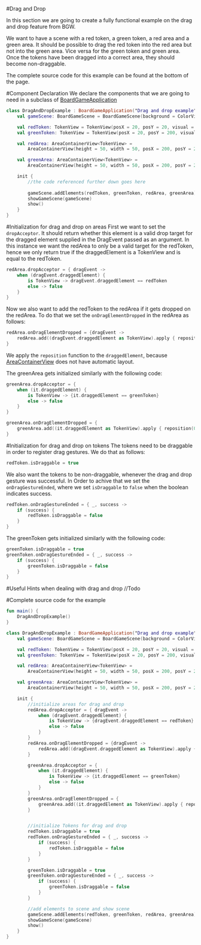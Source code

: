#Drag and Drop

In this section we are going to create a fully functional example on the drag and drop 
feature from BGW.

We want to have a scene with a red token, a green token, a red area and a green area.
It should be possible to drag the red token into the red area but not into the green area.
Vice versa for the green token and green area. Once the tokens have been dragged into a correct area, 
they should become non-draggable.

The complete source code for this example can be found at the bottom of the page.

#Component Declaration
We declare the components that we are going to need in a subclass of 
[BoardGameApplication](kotlin-docs/bgw-core/tools.aqua.bgw.core/-BoardGameApplication)

````kotlin
class DragAndDropExample : BoardGameApplication("Drag and drop example") {
    val gameScene: BoardGameScene = BoardGameScene(background = ColorVisual.LIGHT_GRAY)

    val redToken: TokenView = TokenView(posX = 20, posY = 20, visual = ColorVisual.RED)
    val greenToken: TokenView = TokenView(posX = 20, posY = 200, visual = ColorVisual.GREEN)

    val redArea: AreaContainerView<TokenView> =
        AreaContainerView(height = 50, width = 50, posX = 200, posY = 20, visual = ColorVisual(255, 0, 0, 100))

    val greenArea: AreaContainerView<TokenView> =
        AreaContainerView(height = 50, width = 50, posX = 200, posY = 200, visual = ColorVisual(0, 255, 0, 100))

    init {
        //the code referenced further down goes here
        
        gameScene.addElements(redToken, greenToken, redArea, greenArea)
        showGameScene(gameScene)
        show()
    }
}
````

#Initialization for drag and drop on areas
First we want to set the ``dropAcceptor``. It should return whether this element is a valid drop target for the dragged 
element supplied in the DragEvent passed as an argument. 
In this instance we want the redArea to only be a valid target for the redToken, 
hence we only return true if the draggedElement is a TokenView and is equal to the redToken.
````kotlin
redArea.dropAcceptor = { dragEvent ->
    when (dragEvent.draggedElement) {
        is TokenView -> dragEvent.draggedElement == redToken
        else -> false
    }
}
````
Now we also want to add the redToken to the redArea if it gets dropped on the redArea.
To do that we set the ``onDragElementDropped`` in the redArea as follows:
````kotlin
redArea.onDragElementDropped = {dragEvent ->
    redArea.add((dragEvent.draggedElement as TokenView).apply { reposition(0,0) })
}
````
We apply the ``reposition`` function to the ``draggedElement``, 
because [AreaContainerView](kotlin-docs/bgw-core/tools.aqua.bgw.elements.container/-AreaContainerView) 
does not have automatic layout.

The greenArea gets initialized similarly with the following code:
````kotlin
greenArea.dropAcceptor = {
    when (it.draggedElement) {
        is TokenView -> {it.draggedElement == greenToken}
        else -> false
    }
}

greenArea.onDragElementDropped = {
    greenArea.add((it.draggedElement as TokenView).apply { reposition(0,0) })
}
````

#Initialization for drag and drop on tokens
The tokens need to be draggable in order to register drag gestures. We do that as follows:
````kotlin
redToken.isDraggable = true
````
We also want the tokens to be non-draggable, whenever the drag and drop gesture was successful.
In Order to achive that we set the ``onDragGestureEnded``, where we set ``isDraggable`` to ``false`` when the boolean indicates success.
````kotlin
redToken.onDragGestureEnded = { _, success ->
    if (success) {
        redToken.isDraggable = false 
    }
}
````
The greenToken gets initialized similarly with the following code:
````kotlin
greenToken.isDraggable = true
greenToken.onDragGestureEnded = { _, success ->
    if (success) {
        greenToken.isDraggable = false
    }
}
````

#Useful Hints when dealing with drag and drop
//Todo

#Complete source code for the example
````kotlin
fun main() {
    DragAndDropExample()
}

class DragAndDropExample : BoardGameApplication("Drag and drop example") {
    val gameScene: BoardGameScene = BoardGameScene(background = ColorVisual.LIGHT_GRAY)

    val redToken: TokenView = TokenView(posX = 20, posY = 20, visual = ColorVisual.RED)
    val greenToken: TokenView = TokenView(posX = 20, posY = 200, visual = ColorVisual.GREEN)

    val redArea: AreaContainerView<TokenView> =
        AreaContainerView(height = 50, width = 50, posX = 200, posY = 20, visual = ColorVisual(255, 0, 0, 100))

    val greenArea: AreaContainerView<TokenView> =
        AreaContainerView(height = 50, width = 50, posX = 200, posY = 200, visual = ColorVisual(0, 255, 0, 100))

    init {
        //initialize areas for drag and drop
        redArea.dropAcceptor = { dragEvent ->
            when (dragEvent.draggedElement) {
                is TokenView -> {dragEvent.draggedElement == redToken}
                else -> false
            }
        }
        redArea.onDragElementDropped = {dragEvent ->
            redArea.add((dragEvent.draggedElement as TokenView).apply { reposition(0,0) })
        }

        greenArea.dropAcceptor = {
            when (it.draggedElement) {
                is TokenView -> {it.draggedElement == greenToken}
                else -> false
            }
        }
        greenArea.onDragElementDropped = {
            greenArea.add((it.draggedElement as TokenView).apply { reposition(0,0) })
        }


        //initialize Tokens for drag and drop
        redToken.isDraggable = true
        redToken.onDragGestureEnded = { _, success ->
            if (success) {
                redToken.isDraggable = false
            }
        }

        greenToken.isDraggable = true
        greenToken.onDragGestureEnded = { _, success ->
            if (success) {
                greenToken.isDraggable = false
            }
        }

        //add elements to scene and show scene
        gameScene.addElements(redToken, greenToken, redArea, greenArea)
        showGameScene(gameScene)
        show()
    }
}
````
